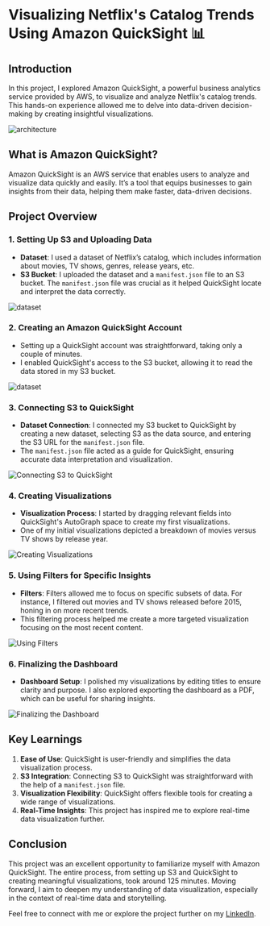 # Visualizing Netflix's Catalog Trends Using Amazon QuickSight 📊

## Introduction

In this project, I explored Amazon QuickSight, a powerful business analytics service provided by AWS, to visualize and analyze Netflix's catalog trends. This hands-on experience allowed me to delve into data-driven decision-making by creating insightful visualizations.

![architecture](Documentation/architecture-diagram.png) 

## What is Amazon QuickSight?

Amazon QuickSight is an AWS service that enables users to analyze and visualize data quickly and easily. It’s a tool that equips businesses to gain insights from their data, helping them make faster, data-driven decisions.

## Project Overview

### 1. Setting Up S3 and Uploading Data
- **Dataset**: I used a dataset of Netflix’s catalog, which includes information about movies, TV shows, genres, release years, etc.
- **S3 Bucket**: I uploaded the dataset and a `manifest.json` file to an S3 bucket. The `manifest.json` file was crucial as it helped QuickSight locate and interpret the data correctly.

![dataset](Documentation/imagee.png) 

### 2. Creating an Amazon QuickSight Account
- Setting up a QuickSight account was straightforward, taking only a couple of minutes.
- I enabled QuickSight's access to the S3 bucket, allowing it to read the data stored in my S3 bucket.

![dataset](Documentation/imageee.png) 
### 3. Connecting S3 to QuickSight
- **Dataset Connection**: I connected my S3 bucket to QuickSight by creating a new dataset, selecting S3 as the data source, and entering the S3 URL for the `manifest.json` file.
- The `manifest.json` file acted as a guide for QuickSight, ensuring accurate data interpretation and visualization.

![Connecting S3 to QuickSight](Documentation/imageeee.png)  
### 4. Creating Visualizations
- **Visualization Process**: I started by dragging relevant fields into QuickSight's AutoGraph space to create my first visualizations.
- One of my initial visualizations depicted a breakdown of movies versus TV shows by release year.

![Creating Visualizations](Documentation/high-step5.5.png)
### 5. Using Filters for Specific Insights
- **Filters**: Filters allowed me to focus on specific subsets of data. For instance, I filtered out movies and TV shows released before 2015, honing in on more recent trends.
- This filtering process helped me create a more targeted visualization focusing on the most recent content.

![Using Filters](Documentation/high-step6.92.png) 
### 6. Finalizing the Dashboard
- **Dashboard Setup**: I polished my visualizations by editing titles to ensure clarity and purpose. I also explored exporting the dashboard as a PDF, which can be useful for sharing insights.

![Finalizing the Dashboard](Documentation/final.png)  
## Key Learnings

1. **Ease of Use**: QuickSight is user-friendly and simplifies the data visualization process.
2. **S3 Integration**: Connecting S3 to QuickSight was straightforward with the help of a `manifest.json` file.
3. **Visualization Flexibility**: QuickSight offers flexible tools for creating a wide range of visualizations.
4. **Real-Time Insights**: This project has inspired me to explore real-time data visualization further.

## Conclusion

This project was an excellent opportunity to familiarize myself with Amazon QuickSight. The entire process, from setting up S3 and QuickSight to creating meaningful visualizations, took around 125 minutes. Moving forward, I aim to deepen my understanding of data visualization, especially in the context of real-time data and storytelling.

Feel free to connect with me or explore the project further on my [LinkedIn](https://www.linkedin.com/in/shubhambhatia2103/).
